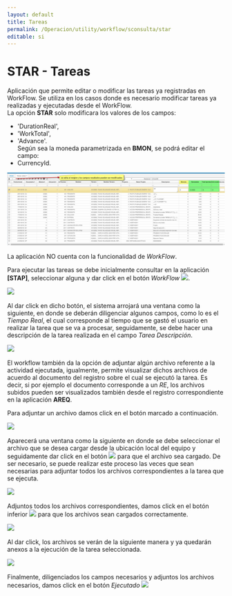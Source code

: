 ```yaml
---
layout: default
title: Tareas 
permalink: /Operacion/utility/workflow/sconsulta/star
editable: si
---
```


# STAR - Tareas  

Aplicación que permite editar o modificar las tareas ya registradas en WorkFlow. Se utiliza en los casos donde es necesario modificar tareas ya realizadas y ejecutadas desde el WorkFlow.   
La opción **STAR**  solo modificara los valores de los campos:  
* 'DurationReal',  
* 'WorkTotal',  
* 'Advance'.  
Según sea la moneda parametrizada en **BMON**, se podrá editar el campo:  
* CurrencyId.  


![](star2.png)

La aplicación NO cuenta con la funcionalidad de _WorkFlow_.  

Para ejecutar las tareas se debe inicialmente consultar en la aplicación **[STAP]**, seleccionar alguna y dar click en el botón _WorkFlow_ ![](stap2.png).

![](stap3.png)

Al dar click en dicho botón, el sistema arrojará una ventana como la siguiente, en donde se deberán diligenciar algunos campos, como lo es el _Tiempo Real_, el cual corresponde al tiempo que se gastó el usuario en realizar la tarea que se va a procesar, seguidamente, se debe hacer una descripción de la tarea realizada en el campo _Tarea Descripción_.


![](stap4.png)

El workflow también da la opción de adjuntar algún archivo referente a la actividad ejecutada, igualmente, permite visualizar dichos archivos de acuerdo al documento del registro sobre el cual se ejecutó la tarea. Es decir, si por ejemplo el documento corresponde a un _RE_, los archivos subidos pueden ser visualizados también desde el registro correspondiente en la aplicación **AREQ**.  

Para adjuntar un archivo damos click en el botón marcado a continuación.  

![](stap5.png)

Aparecerá una ventana como la siguiente en donde se debe seleccionar el archivo que se desea cargar desde la ubicación local del equipo y seguidamente dar click en el botón ![](aceptar.png) para que el archivo sea cargado. De ser necesario, se puede realizar este proceso las veces que sean necesarias para adjuntar todos los archivos correspondientes a la tarea que se ejecuta.  

![](stap6.png)

Adjuntos todos los archivos correspondientes, damos click en el botón inferior ![](stap8.png) para que los archivos sean cargados correctamente.  

![](stap7.png)

Al dar click, los archivos se verán de la siguiente manera y ya quedarán anexos a la ejecución de la tarea seleccionada.  

![](stap9.png)

Finalmente, diligenciados los campos necesarios y adjuntos los archivos necesarios, damos click en el botón _Ejecutado_ ![](ejecutado.png)  



